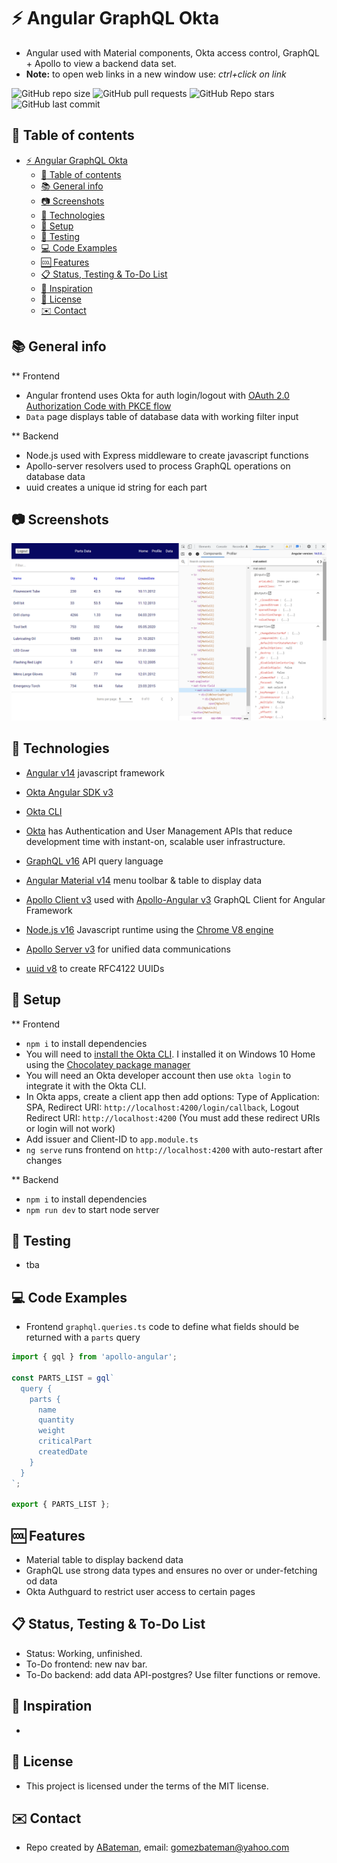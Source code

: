 # :zap: Angular GraphQL Okta

* Angular used with Material components, Okta access control, GraphQL + Apollo to view a backend data set.
* **Note:** to open web links in a new window use: _ctrl+click on link_

![GitHub repo size](https://img.shields.io/github/repo-size/AndrewJBateman/angular-graphql-okta?style=plastic)
![GitHub pull requests](https://img.shields.io/github/issues-pr/AndrewJBateman/angular-graphql-okta?style=plastic)
![GitHub Repo stars](https://img.shields.io/github/stars/AndrewJBateman/angular-graphql-okta?style=plastic)
![GitHub last commit](https://img.shields.io/github/last-commit/AndrewJBateman/angular-graphql-okta?style=plastic)

## :page_facing_up: Table of contents

* [:zap: Angular GraphQL Okta](#zap-angular-graphql-okta)
  * [:page_facing_up: Table of contents](#page_facing_up-table-of-contents)
  * [:books: General info](#books-general-info)
  * [:camera: Screenshots](#camera-screenshots)
  * [:signal_strength: Technologies](#signal_strength-technologies)
  * [:floppy_disk: Setup](#floppy_disk-setup)
  * [:wrench: Testing](#wrench-testing)
  * [:computer: Code Examples](#computer-code-examples)
  * [:cool: Features](#cool-features)
  * [:clipboard: Status, Testing & To-Do List](#clipboard-status-testing--to-do-list)
  * [:clap: Inspiration](#clap-inspiration)
  * [:file_folder: License](#file_folder-license)
  * [:envelope: Contact](#envelope-contact)

## :books: General info

** Frontend

* Angular frontend uses Okta for auth login/logout with [OAuth 2.0 Authorization Code with PKCE flow](https://developer.okta.com/docs/guides/implement-grant-type/authcodepkce/main/#create-the-proof-key-for-code-exchange)
* `Data` page displays table of database data with working filter input

** Backend

* Node.js used with Express middleware to create javascript functions
* Apollo-server resolvers used to process GraphQL operations on database data
* uuid creates a unique id string for each part

## :camera: Screenshots

![Image](./imgs/data.png)

## :signal_strength: Technologies

* [Angular v14](https://angular.io/) javascript framework
* [Okta Angular SDK v3](https://github.com/okta/okta-angular)
* [Okta CLI](https://github.com/okta/okta-cli)
* [Okta](https://developer.okta.com/) has Authentication and User Management APIs that reduce development time with instant-on, scalable user infrastructure.
* [GraphQL v16](https://graphql.org/) API query language
* [Angular Material v14](https://material.angular.io/) menu toolbar & table to display data  
* [Apollo Client v3](https://www.apollographql.com/docs/react/) used with [Apollo-Angular v3](https://apollo-angular.com/) GraphQL Client for Angular Framework

* [Node.js v16](https://nodejs.org/) Javascript runtime using the [Chrome V8 engine](https://v8.dev/)
* [Apollo Server v3](https://www.apollographql.com/docs/apollo-server/getting-started/) for unified data communications
* [uuid v8](https://www.npmjs.com/package/uuid) to create RFC4122 UUIDs

## :floppy_disk: Setup

** Frontend

* `npm i` to install dependencies
* You will need to [install the Okta CLI](https://github.com/okta/okta-cli#installation). I installed it on Windows 10 Home using the [Chocolatey package manager](https://chocolatey.org/)
* You will need an Okta developer account then use `okta login` to integrate it with the Okta CLI.
* In Okta apps, create a client app then add options: Type of Application: SPA, Redirect URI: `http://localhost:4200/login/callback`, Logout Redirect URI: `http://localhost:4200` (You must add these redirect URIs or login will not work)
* Add issuer and Client-ID to `app.module.ts`
* `ng serve` runs frontend on `http://localhost:4200` with auto-restart after changes

** Backend

* `npm i` to install dependencies
* `npm run dev` to start node server

## :wrench: Testing

* tba

## :computer: Code Examples

* Frontend `graphql.queries.ts` code to define what fields should be returned with a `parts` query

```typescript
import { gql } from 'apollo-angular';

const PARTS_LIST = gql`
  query {
    parts {
      name
      quantity
      weight
      criticalPart
      createdDate
    }
  }
`;

export { PARTS_LIST };
```

## :cool: Features

* Material table to display backend data
* GraphQL use strong data types and ensures no over or under-fetching od data
* Okta Authguard to restrict user access to certain pages

## :clipboard: Status, Testing & To-Do List

* Status: Working, unfinished.
* To-Do frontend: new nav bar.
* To-Do backend: add data API-postgres? Use filter functions or remove.

## :clap: Inspiration

* [](https://morioh.com/p/ed3e227baa2e)

## :file_folder: License

* This project is licensed under the terms of the MIT license.

## :envelope: Contact

* Repo created by [ABateman](https://github.com/AndrewJBateman), email: gomezbateman@yahoo.com
